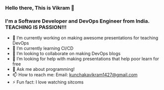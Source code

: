 ### Hello there, This is Vikram 👋

### I'm a Software Developer and DevOps Engineer from India. TEACHING IS PASSION!!!

- 🔭 I’m currently working on making awesome presentations for teaching DevOps
- 🌱 I’m currently learning CI/CD
- 👯 I’m looking to collaborate on making DevOps blogs
- 🤔 I’m looking for help with making presentations that help poor learn for free
- 💬 Ask me about programming!
- 📫 How to reach me: Email: kunchakavikram1427@gmail.com
- ⚡ Fun fact: I love watching sitcoms

